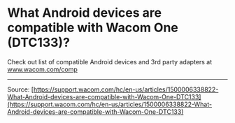 # What Android devices are compatible with Wacom One (DTC133)?

Check out list of compatible Android devices and 3rd party adapters at www.wacom.com/comp

---
Source: [https://support.wacom.com/hc/en-us/articles/1500006338822-What-Android-devices-are-compatible-with-Wacom-One-DTC133](https://support.wacom.com/hc/en-us/articles/1500006338822-What-Android-devices-are-compatible-with-Wacom-One-DTC133)
